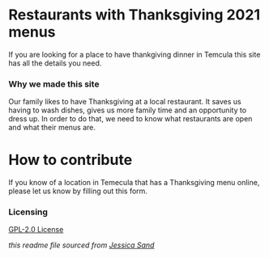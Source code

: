 # Restaurants with Thanksgiving 2021 menus

If you are looking for a place to have thankgiving dinner in Temcula this site has all the details you need.

### Why we made this site

Our family likes to have Thanksgiving at a local restaurant.  It saves us having to wash dishes, gives us more family time and an opportunity to dress up.  In order to do that, we need to know what restaurants are open and what their menus are.


# How to contribute

If you know of a location in Temecula that has a Thanksgiving menu online, please let us know by filling out this form.


### Licensing

[GPL-2.0 License](https://github.com/ExperimentsInHonesty/tecmecula-thanksgiving-2021/blob/main/LICENSE)

*this readme file sourced from [Jessica Sand](http://jessicasand.com/other-stuff/just-enough-docs/)*
